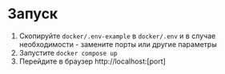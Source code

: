 # Запуск
1. Скопируйте ```docker/.env-example``` в ```docker/.env``` и в случае необходимости - замените порты или другие параметры
2. Запустите ```docker compose up```
3. Перейдите в браузер http://localhost:[port]